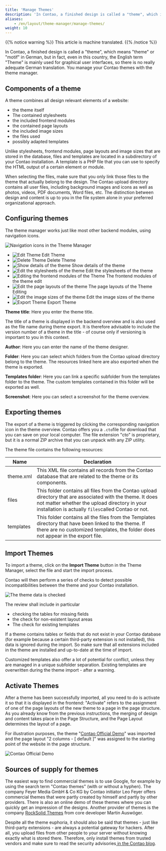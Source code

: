 ```yaml
---
title: 'Manage Themes'
description: 'In Contao, a finished design is called a "theme", which in German means something like "Thema" or "Motiv".'
aliases:
    - /en/layout/theme-manager/manage-themes/
weight: 10
---
```


{{% notice warning %}}
This article is machine translated.
{{% /notice %}}

In Contao, a finished design is called a "theme", which means "theme" or "motif" in German, but in fact, even in this country, the English term "Theme" is mainly used for graphical user interfaces, so there is no really adequate German translation. You manage your Contao themes with the theme manager.

## Components of a theme

A theme combines all design relevant elements of a website:

- the theme itself
- The contained stylesheets
- the included frontend modules
- the contained page layouts
- the included image sizes
- the files used
- possibly adapted templates

Unlike stylesheets, frontend modules, page layouts and image sizes that are stored in the database, files and templates are located in a subdirectory of your Contao installation. A template is a PHP file that you can use to specify the HTML output of a certain element or module.

When selecting the files, make sure that you only link those files to the theme that actually belong to the design. The Contao upload directory contains all user files, including background images and icons as well as photos, videos, PDF documents, Word files, etc. The distinction between design and content is up to you in the file system alone in your preferred organizational approach.

## Configuring themes

The theme manager works just like most other backend modules, using navigation icons.

![Navigation icons in the Theme Manager](/de/layout/theme-manager/images/de/navigationssymbole-im-theme-manager.png?classes=shadow)

- ![Edit Theme](/de/icons/edit.svg?classes=icon) Edit Theme
- ![Delete Theme](/de/icons/delete.svg?classes=icon) Delete Theme
- ![Show details of the theme](/de/icons/show.svg?classes=icon) Show details of the theme
- ![Edit the stylesheets of the theme](/de/icons/css.svg?classes=icon) Edit the stylesheets of the theme
- ![Editing the frontend modules of the Theme](/de/icons/modules.svg?classes=icon) The frontend modules of the theme edit
- ![Edit the page layouts of the theme](/de/icons/layout.svg?classes=icon) The page layouts of the Theme Editing
- ![Edit the image sizes of the theme](/de/icons/sizes.svg?classes=icon) Edit the image sizes of the theme
- ![Export Theme](/de/icons/theme_export.svg?classes=icon) Export Theme

**Theme title**: Here you enter the theme title.

The title of a theme is displayed in the backend overview and is also used as the file name during theme export. It is therefore advisable to include the version number of a theme in the title - of course only if versioning is important to you in this context.

**Author**: Here you can enter the name of the theme designer.

**Folder**: Here you can select which folders from the Contao upload directory belong to the theme. The resources linked here are also exported when the theme is exported.

**Templates folder**: Here you can link a specific subfolder from the templates folder to the theme. The custom templates contained in this folder will be exported as well.

**Screenshot**: Here you can select a screenshot for the theme overview.

## Exporting themes

The export of a theme is triggered by clicking the corresponding navigation icon in the theme overview. Contao offers you a `.cto`file for download that you can save on your local computer. The file extension "cto" is proprietary, but it is a normal ZIP archive that you can unpack with any ZIP utility.

The theme file contains the following resources:

| Name | Declaration |
| ---- | ----------- |
| theme.xml | This XML file contains all records from the Contao database that are related to the theme or its components. |
| files | This folder contains all files from the Contao upload directory that are associated with the theme. It does not matter whether the upload directory in your installation is actually `files`called Contao or not. |
| templates | This folder contains all the files from the Templates directory that have been linked to the theme. If there are no customized templates, the folder does not appear in the export file. |

## Import Themes

To import a theme, click on the **Import Theme** button in the Theme Manager, select the file and start the import process.

Contao will then perform a series of checks to detect possible incompatibilities between the theme and your Contao installation.

![The theme data is checked](/de/layout/theme-manager/images/de/die-theme-daten-werden-ueberprueft.png?classes=shadow)

The review shall include in particular

- checking the tables for missing fields
- the check for non-existent layout areas
- The check for existing templates

If a theme contains tables or fields that do not exist in your Contao database (for example because a certain third-party extension is not installed), this data is ignored during the import. So make sure that all extensions included in the theme are installed and up-to-date at the time of import.

Customized templates also offer a lot of potential for conflict, unless they are managed in a unique subfolder separation. Existing templates are overwritten during the theme import - after a warning.

## Activate Themes

After a theme has been successfully imported, all you need to do is activate it so that it is displayed in the frontend: "Activate" refers to the assignment of one of the page layouts of the new theme to a page in the page structure. As you already know from the previous instructions, the merging of design and content takes place in the Page Structure, and the Page Layout determines the layout of a page.

For illustration purposes, the theme "[Contao Official Demo](https://packagist.org/packages/contao/official-demo)" was imported and the page layout "2 columns - \[ default \]" was assigned to the starting point of the website in the page structure.

![Contao Official Demo](/de/layout/theme-manager/images/de/contao-official-demo.png?classes=shadow)

## Sources of supply for themes

The easiest way to find commercial themes is to use Google, for example by using the search term "Contao themes" (with or without a hyphen). The company Feyer Media GmbH &amp; Co KG by Contao initiator Leo Feyer offers commercial themes that were partly created by himself and partly by other providers. There is also an online demo of these themes where you can quickly get an impression of the designs. Another provider of themes is the company [RockSolid Themes](https://rocksolidthemes.com/de/contao/themes) from core developer Martin Auswöger.

Despite all the theme euphoria, it should also be said that themes - just like third-party extensions - are always a potential gateway for hackers. After all, you upload files from other people to your server without knowing exactly what is stored there. Therefore, only install themes from trusted vendors and make sure to read the security advisories[ in the Contao blog](https://contao.org/de/news/sicherheitshinweise-zu-contao-themes.html).

